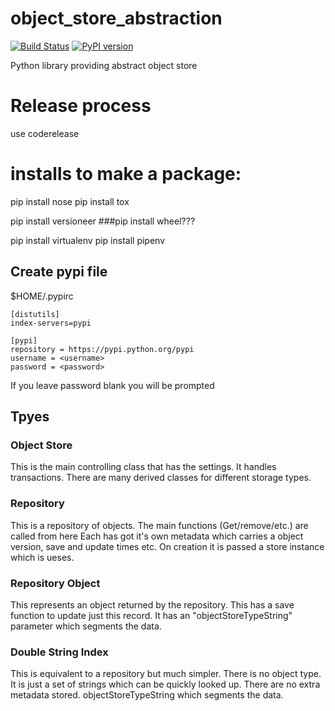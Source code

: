 
# object_store_abstraction

[![Build Status](https://travis-ci.org/rmetcalf9/object_store_abstraction.svg?branch=master)](https://travis-ci.org/rmetcalf9/object_store_abstraction)
[![PyPI version](https://badge.fury.io/py/object_store_abstraction.svg)](https://badge.fury.io/py/object_store_abstraction)


Python library providing abstract object store


# Release process
use coderelease


# installs to make a package:

pip install nose
pip install tox


pip install versioneer
###pip install wheel???

pip install virtualenv
pip install pipenv

## Create pypi file

$HOME/.pypirc
````
[distutils]
index-servers=pypi

[pypi]
repository = https://pypi.python.org/pypi
username = <username>
password = <password>

````

If you leave password blank you will be prompted


## Tpyes

### Object Store
This is the main controlling class that has the settings. It handles transactions.
There are many derived classes for different storage types.


### Repository
This is a repository of objects. 
The main functions (Get/remove/etc.) are called from here
Each has got it's own metadata which carries a object version, save and update times etc.
On creation it is passed a store instance which is ueses.

### Repository Object
This represents an object returned by the repository. This has a save function to update just this record.
It has an "objectStoreTypeString" parameter which segments the data.

### Double String Index
This is equivalent to a repository but much simpler.
There is no object type.
It is just a set of strings which can be quickly looked up. There are no extra metadata stored.
objectStoreTypeString which segments the data.


